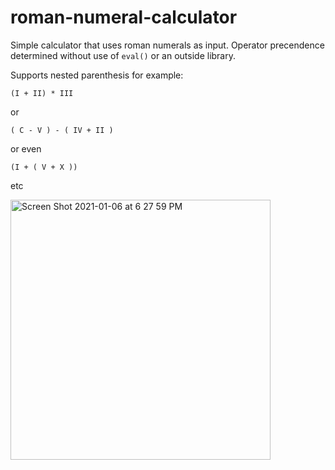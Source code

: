 # roman-numeral-calculator
Simple calculator that uses roman numerals as input. Operator precendence determined without use of `eval()` or an outside library.

Supports nested parenthesis for example:

```(I + II) * III```

or

```( C - V ) - ( IV + II )```

or even

```(I + ( V + X ))```

etc

<img width="416" alt="Screen Shot 2021-01-06 at 6 27 59 PM" src="https://user-images.githubusercontent.com/658255/103843623-04503000-504d-11eb-816e-8342b5a3ed72.png">

